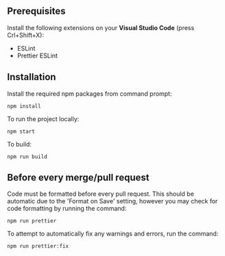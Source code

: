 ## Prerequisites

Install the following extensions on your **Visual Studio Code**
(press Crl+Shift+X):

- ESLint
- Prettier ESLint

## Installation

Install the required npm packages from command prompt:

```
npm install
```

To run the project locally:

```
npm start
```

To build:

```
npm run build
```

## Before every merge/pull request

Code must be formatted before every pull request. This should be automatic due
to the 'Format on Save' setting, however you may check for code formatting by
running the command:

```
npm run prettier
```

To attempt to automatically fix any warnings and errors, run the command:

```
npm run prettier:fix
```
